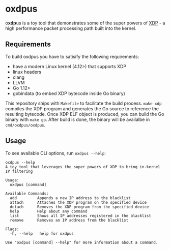 # oxdpus
o**xdp**us is a toy tool that demonstrates some of the super powers of [XDP](https://www.iovisor.org/technology/xdp) - a high performance packet processing path built into the kernel.


## Requirements

To build oxdpus you have to satisify the following requirements:
- have a modern Linux kernel (4.12>) that supports XDP
- linux headers
- clang
- LLVM
- Go 1.12>
- gobindata (to embed XDP bytecode inside Go binary)

This repository ships with `Makefile` to facilitate the build process. `make xdp` compiles the XDP program and generates the Go source to reference the resulting bytecode. Once XDP ELF object is produced, you can build the Go binary with `make go`. After build is done, the binary will be availalbe in `cmd/oxdpus/oxdpus`.

## Usage

To see available CLI options, run `oxdpus --help`:

```
oxdpus --help
A toy tool that leverages the super powers of XDP to bring in-kernel IP filtering

Usage:
  oxdpus [command]

Available Commands:
  add         Appends a new IP address to the blacklist
  attach      Attaches the XDP program on the specified device
  detach      Removes the XDP program from the specified device
  help        Help about any command
  list        Shows all IP addresses registered in the blacklist
  remove      Removes an IP address from the blacklist

Flags:
  -h, --help   help for oxdpus

Use "oxdpus [command] --help" for more information about a command.
```

